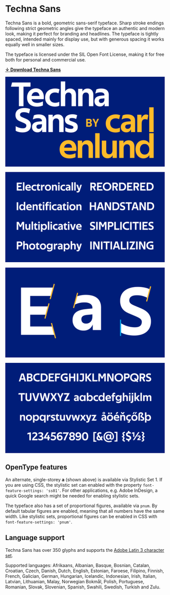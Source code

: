 # Techna Sans

Techna Sans is a bold, geometric sans-serif typeface.
Sharp stroke endings following strict geometric angles give the typeface an authentic and modern look,
making it perfect for branding and headlines.
The typeface is tightly spaced, intended mainly for display use,
but with generous spacing it works equally well in smaller sizes.

The typeface is licensed under the SIL Open Font License, making it for free both for personal and commercial use.

**[↓ Download Techna Sans](https://github.com/carlenlund/techna-sans/releases/download/v1.000/techna-sans.zip)**

![](specimen/title.png)

![](specimen/sample.png)

![](specimen/details.png)

![](specimen/glyphs.png)

## OpenType features

An alternate, single-storey **a** (shown above) is available via Stylistic Set 1.
If you are using CSS, the stylistic set can enabled with the property `font-feature-settings: 'ss01'`.
For other applications, e.g. Adobe InDesign, a quick Google search might be needed for enabling stylistic sets.

The typeface also has a set of proportional figures, available via `pnum`.
By default tabular figures are enabled, meaning that all numbers have the same width.
Like stylistic sets, proportional figures can be enabled in CSS with `font-feature-settings: 'pnum'`.

## Language support

Techna Sans has over 350 glyphs and supports the [Adobe Latin 3 character set](https://adobe-type-tools.github.io/adobe-latin-charsets/adobe-latin-3.html).

Supported languages: Afrikaans, Albanian, Basque, Bosnian, Catalan, Croatian, Czech, Danish, Dutch, English, Estonian, Faroese, Filipino, Finnish, French, Galician, German, Hungarian, Icelandic, Indonesian, Irish, Italian, Latvian, Lithuanian, Malay, Norwegian Bokmål, Polish, Portuguese, Romanian, Slovak, Slovenian, Spanish, Swahili, Swedish, Turkish and Zulu.
